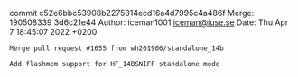 commit c52e6bbc53908b2275814ecd16a4d7995c4a486f
Merge: 190508339 3d6c21e44
Author: iceman1001 <iceman@iuse.se>
Date:   Thu Apr 7 18:45:07 2022 +0200

    Merge pull request #1655 from wh201906/standalone_14b
    
    Add flashmem support for HF_14BSNIFF standalone mode

